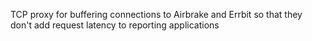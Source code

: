TCP proxy for buffering connections to Airbrake and Errbit so that they don't add request latency to reporting applications
